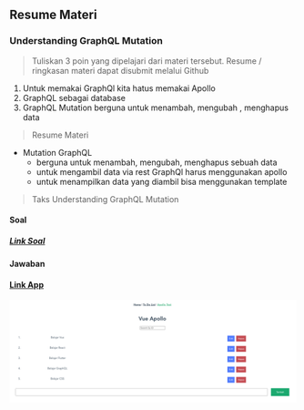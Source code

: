 ## Resume Materi 
### Understanding GraphQL Mutation

> Tuliskan 3 poin yang dipelajari dari materi tersebut. Resume / ringkasan materi dapat disubmit melalui Github
1.  Untuk memakai GraphQl kita hatus memakai Apollo
2.  GraphQL sebagai database 
3.  GraphQL Mutation berguna untuk menambah, mengubah , menghapus data

> Resume Materi
-   Mutation GraphQL
    -   berguna untuk menambah, mengubah, menghapus sebuah data
    -   untuk mengambil data via rest GraphQl harus menggunakan apollo
    -   untuk menampilkan data yang diambil bisa menggunakan template

> Taks Understanding GraphQL Mutation
#### Soal
##### [Link Soal](https://docs.google.com/document/d/1adlkVrgw52__qGZdXFAJoCuCCA0xCq8tSyArmNAjeOY/edit)

#### Jawaban
#### [Link App](../todo-list/src/views/ApolloView.vue)
![kodingan](./Screenshots/apollo.png)